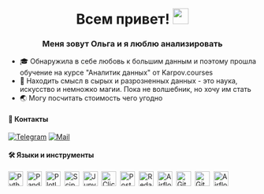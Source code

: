 <h1 align="center">Всем привет!  
<img src="https://github.com/blackcater/blackcater/raw/main/images/Hi.gif" height="32"/></h1>
<h3 align="center">Меня зовут Ольга и я люблю анализировать</h3>

- :mortar_board: Обнаружила в себе любовь к большим данным и поэтому прошла обучение на курсе "Аналитик данных" от Karpov.courses
- :memo: Находить смысл в сырых и разрозненных данных - это наука, искусство и немножко магии. Пока не волшебник, но хочу им стать
- :earth_asia: Могу посчитать стоимость чего угодно
  
#### :incoming_envelope: Контакты

  [![Telegram](https://img.shields.io/badge/Telegram-blue?logo=telegram&logoColor=white)](https://t.me/OlyiaNesterova)
  [![Mail](https://img.shields.io/badge/Mail-blue?logo=mail.ru&logoColor=white)](mailto:olyia.n@mail.ru)

 
#### :hammer_and_wrench: Языки и инструменты
<div>
  <img src="https://img.shields.io/badge/python-white?logo=python&style=for-the-badge" title="Python" alt="Python" height="30"/>&nbsp;
  <img src="https://img.shields.io/badge/pandas-white?logo=pandas&logoColor=blue&style=for-the-badge" title="Pandas" alt="Pandas" height="30"/>&nbsp;
  <img src="https://img.shields.io/badge/plotly-white?logo=plotly&logoColor=blue&style=for-the-badge" title="Plotly" alt="Plotly" height="30"/>&nbsp;
  <img src="https://img.shields.io/badge/Scipy-white?logo=Scipy&logoColor=black&style=for-the-badge" title="Scipy" alt="Scipy" height="30"/>&nbsp;
  <img src="https://img.shields.io/badge/Jupyter_notebook-white?logo=Jupyter&style=for-the-badge" title="Jupyter" alt="Jupyter" height="30"/>&nbsp;
  <img src="https://img.shields.io/badge/Clickhouse-white?logo=Clickhouse&style=for-the-badge" title="ClickHouse" alt="ClickHouse" height="30"/>&nbsp;
  <img src="https://img.shields.io/badge/PostgreSQL-white?logo=PostgreSQL&s&style=for-the-badge" title="PostgreSQL" alt="PostgreSQL" height="30"/>&nbsp;
  <img src="https://img.shields.io/badge/redash-white?logo=redash&logoColor=black&style=for-the-badge" title="Redash" alt="Redash" height="30"/>&nbsp;
  <img src="https://img.shields.io/badge/Tableau-white?logo=Tableau&s&logoColor=yellow&style=for-the-badge" title="Airflow" alt="Airflow" height="30"/>&nbsp;
  <img src="https://img.shields.io/badge/github-white?logo=github&logoColor=black&style=for-the-badge" title="GitHub" alt="GitHub" height="30"/>&nbsp;
  <img src="https://img.shields.io/badge/gitlab-white?logo=gitlab&logoColor=black&style=for-the-badge" title="GitLab" alt="GitLab" height="30"/>&nbsp;
  <img src="https://img.shields.io/badge/Airflow-white?logo=Airflow&style=for-the-badge" title="Airflow" alt="Airflow" height="30"/>&nbsp;
  </div>
